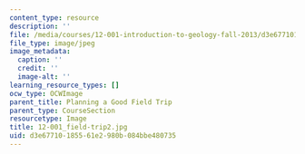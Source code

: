 ```yaml
---
content_type: resource
description: ''
file: /media/courses/12-001-introduction-to-geology-fall-2013/d3e67710185561e2980b084bbe480735_12-001_field-trip2.jpg
file_type: image/jpeg
image_metadata:
  caption: ''
  credit: ''
  image-alt: ''
learning_resource_types: []
ocw_type: OCWImage
parent_title: Planning a Good Field Trip
parent_type: CourseSection
resourcetype: Image
title: 12-001_field-trip2.jpg
uid: d3e67710-1855-61e2-980b-084bbe480735
---
```


